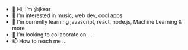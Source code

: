 - 👋 Hi, I’m @jkear
- 👀 I’m interested in music, web dev, cool apps
- 🌱 I’m currently learning javascript, react, node.js, Machine Learning & more
- 💞️ I’m looking to collaborate on ...
- 📫 How to reach me ...

<!---
jkear/jkear is a ✨ special ✨ repository because its `README.md` (this file) appears on your GitHub profile.
You can click the Preview link to take a look at your changes.
--->

